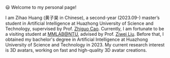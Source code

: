 😃 Welcome to my personal page!

I am Zihao Huang (黄子昊 in Chinese), a second-year (2023.09-) master’s student in Artificial Intelligence at Huazhong University of Science and Technology, supervised by Prof. [Zhiguo Cao](http://english.aia.hust.edu.cn/info/1030/1072.htm).  Currently, I am fortunate to be a visiting student at [MMLAB@NTU](https://www.mmlab-ntu.com/), advised by Prof. [Ziwei Liu](https://liuziwei7.github.io/). Before that, I obtained my bachelor's degree in Artificial Intelligence at Huazhong University of Science and Technology in 2023.  My current research interest is 3D avatars, working on fast and high-quality 3D avatar creations. 